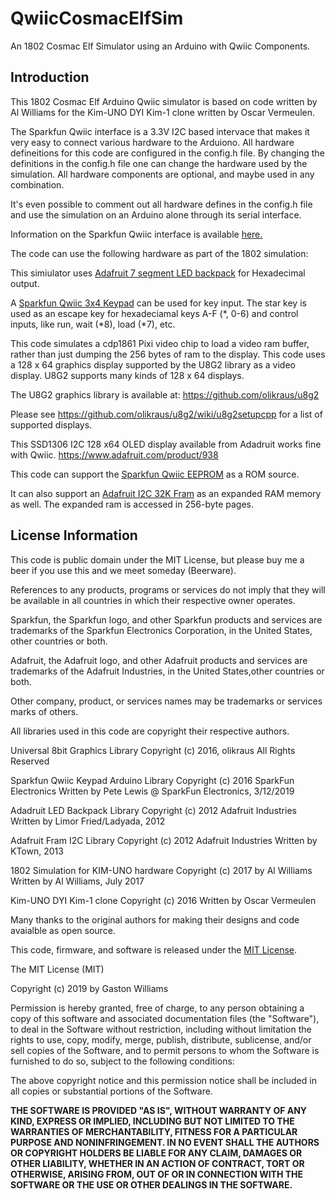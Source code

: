 QwiicCosmacElfSim
==================

An 1802 Cosmac Elf Simulator using an Arduino with Qwiic Components.

Introduction
-------------

This 1802 Cosmac Elf Arduino Qwiic simulator is based on code written by Al Williams for the Kim-UNO
DYI Kim-1 clone written by Oscar Vermeulen.

The Sparkfun Qwiic interface is a 3.3V I2C based intervace that makes it very easy to connect various
hardware to the Arduiono.  All hardware defineitions for this code are configured in the config.h file.
By changing the definitions in the config.h file one can change the hardware used by the simulation.
All hardware components are optional, and maybe used in any combination.

It's even possible to comment out all hardware defines in the config.h file and use the simulation on
an Arduino alone through its serial interface.

Information on the Sparkfun Qwiic interface is available [here.](https://www.sparkfun.com/qwiic)

The code can use the following hardware as part of the 1802 simulation:

This simiulator uses [Adafruit 7 segment LED backpack](https://www.adafruit.com/product/878) for
Hexadecimal output.
 
A [Sparkfun Qwiic 3x4 Keypad](https://www.sparkfun.com/products/15290) can be used for key input.  The star key is used as an escape key for
hexadeciamal keys A-F (*, 0-6) and control inputs, like run, wait (*8), load (*7), etc.
 

This code simulates a cdp1861 Pixi video chip to load a video ram buffer, rather than just dumping
the 256 bytes of ram to the display.  This code uses a 128 x 64 graphics display supported by the
U8G2 library as a video display.  U8G2 supports many kinds of 128 x 64 displays.  

The U8G2 graphics library is available at: https://github.com/olikraus/u8g2

Please see https://github.com/olikraus/u8g2/wiki/u8g2setupcpp for a list of supported displays.
 
This SSD1306 I2C 128 x64 OLED display available from Adadruit works fine with Qwiic.
https://www.adafruit.com/product/938
 
This code can support the [Sparkfun Qwiic EEPROM](https://www.sparkfun.com/products/14764) as a ROM source.

 
It can also support an [Adafruit I2C 32K Fram](https://www.adafruit.com/product/1895) as an expanded RAM
memory as well. The expanded ram is accessed in 256-byte pages.

 

License Information
-------------------

This code is public domain under the MIT License, but please buy me a beer
if you use this and we meet someday (Beerware).

References to any products, programs or services do not imply
that they will be available in all countries in which their respective owner operates.

Sparkfun, the Sparkfun logo, and other Sparkfun products and services are
trademarks of the Sparkfun Electronics Corporation, in the United States,
other countries or both. 

Adafruit, the Adafruit logo, and other Adafruit products and services are
trademarks of the Adafruit Industries, in the United States,other countries or both. 

Other company, product, or services names may be trademarks or services marks of others.

All libraries used in this code are copyright their respective authors.
  
Universal 8bit Graphics Library
Copyright (c) 2016, olikraus
All Rights Reserved
 
Sparkfun Qwiic Keypad Arduino Library
Copyright (c) 2016 SparkFun Electronics
Written by Pete Lewis @ SparkFun Electronics, 3/12/2019

Adadruit LED Backpack Library
Copyright (c) 2012 Adafruit Industries
Written by Limor Fried/Ladyada, 2012 

Adafruit Fram I2C Library
Copyright (c) 2012 Adafruit Industries
Written by KTown, 2013

1802 Simulation for KIM-UNO hardware
Copyright (c) 2017 by Al Williams
Written by Al Williams, July 2017 
 
Kim-UNO DYI Kim-1 clone 
Copyright (c) 2016
Written by Oscar Vermeulen

Many thanks to the original authors for making their designs and code avaialble as open source.
 

This code, firmware, and software is released under the [MIT License](http://opensource.org/licenses/MIT).

The MIT License (MIT)

Copyright (c) 2019 by Gaston Williams

Permission is hereby granted, free of charge, to any person obtaining a copy
of this software and associated documentation files (the "Software"), to deal
in the Software without restriction, including without limitation the rights
to use, copy, modify, merge, publish, distribute, sublicense, and/or sell
copies of the Software, and to permit persons to whom the Software is
furnished to do so, subject to the following conditions:

The above copyright notice and this permission notice shall be included in all
copies or substantial portions of the Software.

**THE SOFTWARE IS PROVIDED "AS IS", WITHOUT WARRANTY OF ANY KIND, EXPRESS OR IMPLIED, INCLUDING BUT NOT LIMITED TO THE WARRANTIES OF MERCHANTABILITY,
FITNESS FOR A PARTICULAR PURPOSE AND NONINFRINGEMENT. IN NO EVENT SHALL THE
AUTHORS OR COPYRIGHT HOLDERS BE LIABLE FOR ANY CLAIM, DAMAGES OR OTHER
LIABILITY, WHETHER IN AN ACTION OF CONTRACT, TORT OR OTHERWISE, ARISING FROM, OUT OF OR IN CONNECTION WITH THE SOFTWARE OR THE USE OR OTHER DEALINGS IN THE
SOFTWARE.**